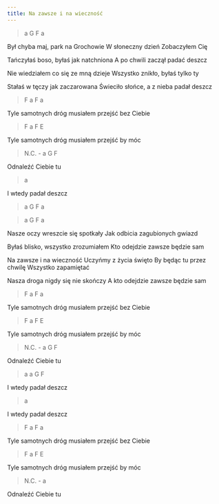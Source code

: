```yaml
---
title: Na zawsze i na wieczność
---
```


<div class="music">

> a G F a

Był chyba maj, park na Grochowie
W słoneczny dzień Zobaczyłem Cię

Tańczyłaś boso, byłaś jak natchniona
A po chwili zaczął padać deszcz

Nie wiedziałem co się ze mną dzieje
Wszystko znikło, byłaś tylko ty

Stałaś w tęczy jak zaczarowana
Świeciło słońce, a z nieba padał deszcz

> F a F a

Tyle samotnych dróg musiałem przejść bez Ciebie

> F a F E

Tyle samotnych dróg musiałem przejść by móc

> N.C. - a G F

Odnaleźć Ciebie tu

> a

I wtedy padał deszcz

> a G F a

> a G F a

Nasze oczy wreszcie się spotkały
Jak odbicia zagubionych gwiazd

Byłaś blisko, wszystko zrozumiałem
Kto odejdzie zawsze będzie sam

Na zawsze i na wieczność
Uczyńmy z życia święto
By będąc tu przez chwilę
Wszystko zapamiętać

Nasza droga nigdy się nie skończy
A kto odejdzie zawsze będzie sam

> F a F a

Tyle samotnych dróg musiałem przejść bez Ciebie

> F a F E

Tyle samotnych dróg musiałem przejść by móc

> N.C. - a G F

Odnaleźć Ciebie tu

> a a G F

I wtedy padał deszcz

> a

I wtedy padał deszcz

> F a F a

Tyle samotnych dróg musiałem przejść bez Ciebie

> F a F E

Tyle samotnych dróg musiałem przejść by móc

> N.C. - a

Odnaleźć Ciebie tu

</div>